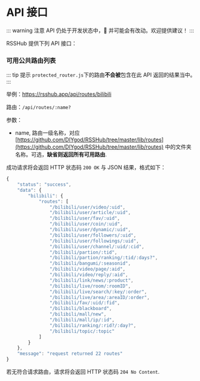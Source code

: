 # API 接口

::: warning 注意
API 仍处于开发状态中， 并可能会有改动。欢迎提供建议！
:::

RSSHub 提供下列 API 接口：

### 可用公共路由列表

::: tip 提示
`protected_router.js`下的路由**不会被**包含在此 API 返回的结果当中。
:::

举例：<https://rsshub.app/api/routes/bilibili>

路由：`/api/routes/:name?`

参数：

-   name, 路由一级名称，对应 [https://github.com/DIYgod/RSSHub/tree/master/lib/routes](https://github.com/DIYgod/RSSHub/tree/master/lib/routes) 中的文件夹名称。可选，**缺省则返回所有可用路由**.

成功请求将会返回 HTTP 状态码 `200 OK` 与 JSON 结果，格式如下：

```js
{
    "status": "success",
    "data": {
        "bilibili": {
            "routes": [
                "/bilibili/user/video/:uid",
                "/bilibili/user/article/:uid",
                "/bilibili/user/fav/:uid",
                "/bilibili/user/coin/:uid",
                "/bilibili/user/dynamic/:uid",
                "/bilibili/user/followers/:uid",
                "/bilibili/user/followings/:uid",
                "/bilibili/user/channel/:uid/:cid",
                "/bilibili/partion/:tid",
                "/bilibili/partion/ranking/:tid/:days?",
                "/bilibili/bangumi/:seasonid",
                "/bilibili/video/page/:aid",
                "/bilibili/video/reply/:aid",
                "/bilibili/link/news/:product",
                "/bilibili/live/room/:roomID",
                "/bilibili/live/search/:key/:order",
                "/bilibili/live/area/:areaID/:order",
                "/bilibili/fav/:uid/:fid",
                "/bilibili/blackboard",
                "/bilibili/mall/new",
                "/bilibili/mall/ip/:id",
                "/bilibili/ranking/:rid?/:day?",
                "/bilibili/topic/:topic"
            ]
        }
    },
    "message": "request returned 22 routes"
}
```

若无符合请求路由，请求将会返回 HTTP 状态码 `204 No Content`.

